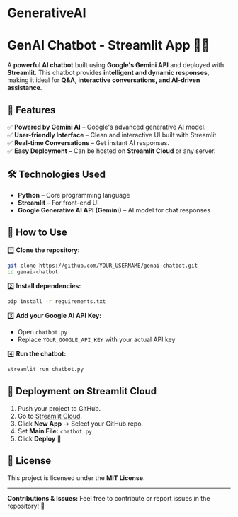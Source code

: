 # GenerativeAI
# GenAI Chatbot - Streamlit App 🤖💬

A **powerful AI chatbot** built using **Google's Gemini API** and deployed with **Streamlit**. This chatbot provides **intelligent and dynamic responses**, making it ideal for **Q&A, interactive conversations, and AI-driven assistance**.

## 🚀 Features
✅ **Powered by Gemini AI** – Google's advanced generative AI model.  
✅ **User-friendly Interface** – Clean and interactive UI built with Streamlit.  
✅ **Real-time Conversations** – Get instant AI responses.  
✅ **Easy Deployment** – Can be hosted on **Streamlit Cloud** or any server.  

## 🛠️ Technologies Used
- **Python** – Core programming language  
- **Streamlit** – For front-end UI  
- **Google Generative AI API (Gemini)** – AI model for chat responses  

## 📌 How to Use
1️⃣ **Clone the repository:**  
   ```bash
   git clone https://github.com/YOUR_USERNAME/genai-chatbot.git
   cd genai-chatbot
   ```

2️⃣ **Install dependencies:**  
   ```bash
   pip install -r requirements.txt
   ```

3️⃣ **Add your Google AI API Key:**  
   - Open `chatbot.py`
   - Replace `YOUR_GOOGLE_API_KEY` with your actual API key

4️⃣ **Run the chatbot:**  
   ```bash
   streamlit run chatbot.py
   ```

## 🚀 Deployment on Streamlit Cloud
1. Push your project to GitHub.  
2. Go to [Streamlit Cloud](https://share.streamlit.io/).  
3. Click **New App** → Select your GitHub repo.  
4. Set **Main File:** `chatbot.py`  
5. Click **Deploy** 🎉

## 📜 License
This project is licensed under the **MIT License**.

---
**Contributions & Issues:** Feel free to contribute or report issues in the repository! 🚀

